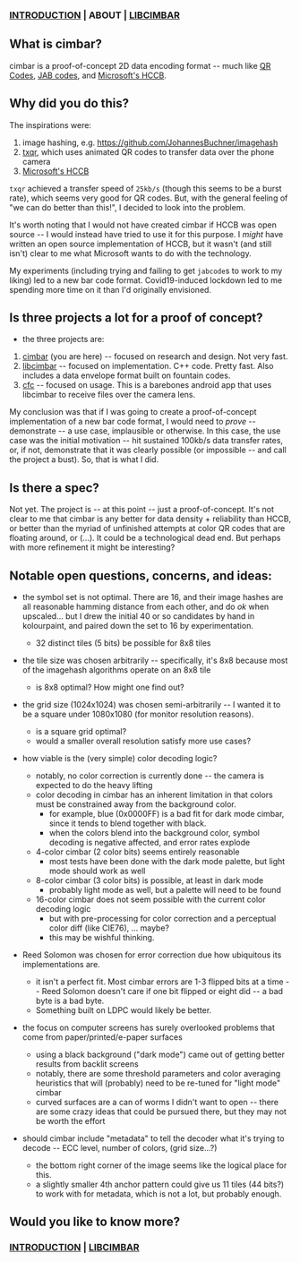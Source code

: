 ### [INTRODUCTION](https://github.com/sz3/cimbar) | ABOUT | [LIBCIMBAR](https://github.com/sz3/libcimbar)

## What is cimbar?

cimbar is a proof-of-concept 2D data encoding format -- much like [QR Codes](https://en.wikipedia.org/wiki/QR_code), [JAB codes](https://jabcode.org/), and [Microsoft's HCCB](https://en.wikipedia.org/wiki/High_Capacity_Color_Barcode).

## Why did you do this?

The inspirations were:
1. image hashing, e.g. https://github.com/JohannesBuchner/imagehash
2. [txqr](https://github.com/divan/txqr), which uses animated QR codes to transfer data over the phone camera
3. [Microsoft's HCCB](https://en.wikipedia.org/wiki/High_Capacity_Color_Barcode)

`txqr` achieved a transfer speed of `25kb/s` (though this seems to be a burst rate), which seems very good for QR codes. But, with the general feeling of "we can do better than this!", I decided to look into the problem.

It's worth noting that I would not have created cimbar if HCCB was open source -- I would instead have tried to use it for this purpose. I *might* have written an open source implementation of HCCB, but it wasn't (and still isn't) clear to me what Microsoft wants to do with the technology.

My experiments (including trying and failing to get `jabcode`s to work to my liking) led to a new bar code format. Covid19-induced lockdown led to me spending more time on it than I'd originally envisioned.

## Is three projects a lot for a proof of concept?

* the three projects are:
1. [cimbar](https://github.com/sz3/cimbar) (you are here) -- focused on research and design. Not very fast.
2. [libcimbar](https://github.com/sz3/libcimbar) -- focused on implementation. C++ code. Pretty fast. Also includes a data envelope format built on fountain codes.
3. [cfc](https://github.com/sz3/libcimbar) -- focused on usage. This is a barebones android app that uses libcimbar to receive files over the camera lens.

My conclusion was that if I was going to create a proof-of-concept implementation of a new bar code format, I would need to *prove* -- demonstrate -- a use case, implausible or otherwise. In this case, the use case was the initial motivation -- hit sustained 100kb/s data transfer rates, or, if not, demonstrate that it was clearly possible (or impossible -- and call the project a bust). So, that is what I did.

## Is there a spec?

Not yet. The project is -- at this point -- just a proof-of-concept. It's not clear to me that cimbar is any better for data density + reliability than HCCB, or better than the myriad of unfinished attempts at color QR codes that are floating around, or (...). It could be a technological dead end. But perhaps with more refinement it might be interesting?

## Notable open questions, concerns, and ideas:

* the symbol set is not optimal. There are 16, and their image hashes are all reasonable hamming distance from each other, and do *ok* when upscaled... but I drew the initial 40 or so candidates by hand in kolourpaint, and paired down the set to 16 by experimentation.
	* 32 distinct tiles (5 bits) be possible for 8x8 tiles

* the tile size was chosen arbitrarily -- specifically, it's 8x8 because most of the imagehash algorithms operate on an 8x8 tile
	* is 8x8 optimal? How might one find out?

* the grid size (1024x1024) was chosen semi-arbitrarily -- I wanted it to be a square under 1080x1080 (for monitor resolution reasons).
	* is a square grid optimal?
	* would a smaller overall resolution satisfy more use cases?

* how viable is the (very simple) color decoding logic?
	* notably, no color correction is currently done -- the camera is expected to do the heavy lifting
	* color decoding in cimbar has an inherent limitation in that colors must be constrained away from the background color.
		* for example, blue (0x0000FF) is a bad fit for dark mode cimbar, since it tends to blend together with black.
		* when the colors blend into the background color, symbol decoding is negative affected, and error rates explode
	* 4-color cimbar (2 color bits) seems entirely reasonable
		* most tests have been done with the dark mode palette, but light mode should work as well
	* 8-color cimbar (3 color bits) is possible, at least in dark mode
		* probably light mode as well, but a palette will need to be found
	* 16-color cimbar does not seem possible with the current color decoding logic
		* but with pre-processing for color correction and a perceptual color diff (like CIE76), ... maybe?
		* this may be wishful thinking.

* Reed Solomon was chosen for error correction due how ubiquitous its implementations are.
	* it isn't a perfect fit. Most cimbar errors are 1-3 flipped bits at a time -- Reed Solomon doesn't care if one bit flipped or eight did -- a bad byte is a bad byte.
	* Something built on LDPC would likely be better.

* the focus on computer screens has surely overlooked problems that come from paper/printed/e-paper surfaces
	* using a black background ("dark mode") came out of getting better results from backlit screens
	* notably, there are some threshold parameters and color averaging heuristics that will (probably) need to be re-tuned for "light mode" cimbar
	* curved surfaces are a can of worms I didn't want to open -- there are some crazy ideas that could be pursued there, but they may not be worth the effort

* should cimbar include "metadata" to tell the decoder what it's trying to decode -- ECC level, number of colors, (grid size...?)
	* the bottom right corner of the image seems like the logical place for this.
	* a slightly smaller 4th anchor pattern could give us 11 tiles (44 bits?) to work with for metadata, which is not a lot, but probably enough.


## Would you like to know more?

### [INTRODUCTION](https://github.com/sz3/cimbar) | [LIBCIMBAR](https://github.com/sz3/libcimbar)

